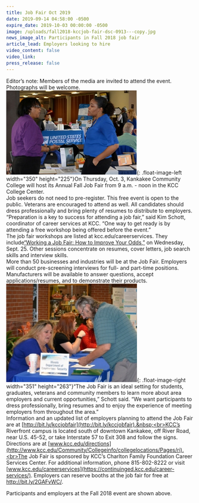 ```yaml
---
title: Job Fair Oct 2019
date: 2019-09-14 04:58:00 -0500
expire_date: 2019-10-03 00:00:00 -0500
image: /uploads/fall2018-kccjob-fair-dsc-0913---copy.jpg
news_image_alt: Participants in Fall 2018 job fair
article_lead: Employers looking to hire
video_content: false
video_link:
press_release: false
---
```


Editor’s note: Members of the media are invited to attend the event. Photographs will be welcome.<br>![](/uploads/fall2018-kccjob-fairdsc-0924---copy.jpg){: .float-image-left width="350" height="225"}On Thursday, Oct. 3, Kankakee Community College will host its Annual Fall Job Fair from 9 a.m. - noon in the KCC College Center.<br>Job seekers do not need to pre-register. This free event is open to the public. Veterans are encouraged to attend as well. All candidates should dress professionally and bring plenty of resumes to distribute to employers.<br>“Preparation is a key to success for attending a job fair,” said Kim Schott, coordinator of career services at KCC. “One way to get ready is by attending a free workshop being offered before the event.”<br>The job fair workshops are listed at kcc.edu/careerservices. They include[“Working a Job Fair: How to Improve Your Odds,”](https://www.enrole.com/kcc/jsp/course.jsp?categoryId=BF7C25B0&amp;courseId=LECT-9057) on Wednesday, Sept. 25. Other sessions concentrate on resumes, cover letters, job search skills and interview skills.<br>More than 50 businesses and industries will be at the Job Fair. Employers will conduct pre-screening interviews for full- and part-time positions. Manufacturers will be available to answer questions, accept applications/resumes, and to demonstrate their products.&nbsp;<br>![](/uploads/fall2018-kccjob-fair-dsc-0913---copy-1.jpg){: .float-image-right width="351" height="263"}“The Job Fair is an ideal setting for students, graduates, veterans and community members to learn more about area employers and current opportunities,” Schott said. “We want participants to dress professionally, bring resumes and to enjoy the experience of meeting employers from throughout the area.”&nbsp;<br>Information and an updated list of employers planning to attend the Job Fair are at [http://bit.ly/kccjobfair](http://bit.ly/kccjobfair).&nbsp;<br>KCC’s Riverfront campus is located south of downtown Kankakee, off River Road, near U.S. 45-52, or take Interstate 57 to Exit 308 and follow the signs. Directions are at [www.kcc.edu/directions](http://www.kcc.edu/Community/Collegeinfo/collegelocations/Pages/ri).<br>The Job Fair is sponsored by KCC’s Charlton Family Foundation Career Services Center. For additional information, phone 815-802-8222 or visit [www.kcc.edu/careerservices](https://continuinged.kcc.edu/career-services/). Employers can reserve booths at the job fair for free at http://bit.ly/2GAFvWC/.

Participants and employers at the Fall 2018 event are shown above.